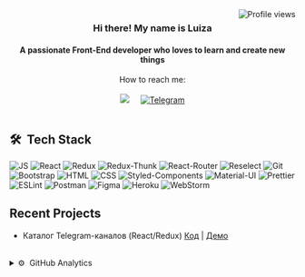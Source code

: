 <img align="right" src="https://komarev.com/ghpvc/?username=LuizaSar&style=flat&color=orange&label=PROFILE+VIEWS" alt="Profile views">

<div align="center">
<h3>Hi there! My name is Luiza</h3> 
<h4>A passionate Front-End developer who loves to learn and create new things </h4>
</div>

<div align="center">
  <div> How to reach me: </div>
  <br/>
<a href="mailto:louisesaratova@gmail.com"><img src="https://img.shields.io/badge/gmail-%23D14836.svg?&style=for-the-badge&logo=gmail&logoColor=white" /></a>&nbsp;&nbsp;&nbsp;&nbsp;
  <a href="https://t.me/sarlui11">
  <img alt="Telegram" src="https://img.shields.io/badge/-Telegram-blue?style=for-the-badge&logo=Telegram&logoColor=white" />
</a>
</div>
<br/>

<h2>🛠 &nbsp;Tech Stack</h2>  

![JS](https://img.shields.io/badge/JavaScript-red?style=for-the-badge&logo=javaScript)
![React](https://img.shields.io/badge/React-grey?style=for-the-badge&logo=react)
![Redux](https://img.shields.io/badge/Redux-6f22c7?style=for-the-badge&logo=redux)
![Redux-Thunk](https://img.shields.io/badge/Redux--Thunk-6f22c7?style=for-the-badge&logo=redux-thunk)
![React-Router](https://img.shields.io/badge/React_Router-yellow?style=for-the-badge&logo=react-router)
![Reselect](https://img.shields.io/badge/Reselect-red?style=for-the-badge&logo=reselect)
![Git](https://img.shields.io/badge/Git-grey?style=for-the-badge&logo=git)
![Bootstrap](https://img.shields.io/badge/Bootstrap-green?style=for-the-badge&logo=Bootstrap)
![HTML](https://img.shields.io/badge/HTML5-grey?style=for-the-badge&logo=HTML5)
![CSS](https://img.shields.io/badge/CSS-yellow?style=for-the-badge&logo=css3)
![Styled-Components](https://img.shields.io/badge/StyledComponents-salmon?style=for-the-badge&logo=StyledComponents)
![Material-UI](https://img.shields.io/badge/Material_UI-blue?style=for-the-badge&logo=material-ui)
![Prettier](https://img.shields.io/badge/Prettier-grey?style=for-the-badge&logo=prettier)
![ESLint](https://img.shields.io/badge/ESLint-orange?style=for-the-badge&logo=eslint)
![Postman](https://img.shields.io/badge/Postman-grey?style=for-the-badge&logo=postman)
![Figma](https://img.shields.io/badge/Figma-black?style=for-the-badge&logo=figma)
![Heroku](https://img.shields.io/badge/Heroku-2f2ab8?style=for-the-badge&logo=Heroku)
![WebStorm](https://img.shields.io/badge/WebStorm-navy?style=for-the-badge&logo=WebStorm)

 
<h2>Recent Projects</h2>  
  
 * Каталог Telegram-каналов (React/Redux) 
[Код](https://github.com/LuizaSar/telegram-channels-new) | [Демо](https://intocode-project-telegram.herokuapp.com/) 
 
<br/>

  
<details>
  <summary>⚙️ &nbsp;GitHub Analytics</summary>
    <br/>
    <div align="center">
<img alt="Luiza's github stats"  height="180em" width="50%" src="https://github-readme-stats.vercel.app/api?username=LuizaSar&show_icons=true&count_private=true&hide_border=true&bg_color=50,e96205,904e99&title_color=fff&text_color=fff&icon_color=f2f2f2" href="https://github.com/LuizaSar" />
<img alt="Top Langs"  height="180em" width="42%" src="https://github-readme-stats.vercel.app/api/top-langs/?username=LuizaSar&layout=compact&count_private=true&&hide_border=true&bg_color=904e99&title_color=fff&text_color=fff&icon_color=f2f2f2&hide=jupyter%20notebook&langs_count=5" href="https://github.com/LuizaSar" />
    </div>
</details>


